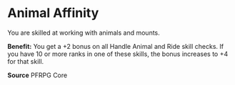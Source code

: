 ﻿---
cssclass: [feats]

---
# Animal Affinity

You are skilled at working with animals and mounts.

**Benefit:** You get a +2 bonus on all Handle Animal and Ride skill checks. If you have 10 or more ranks in one of these skills, the bonus increases to +4 for that skill.

**Source** PFRPG Core